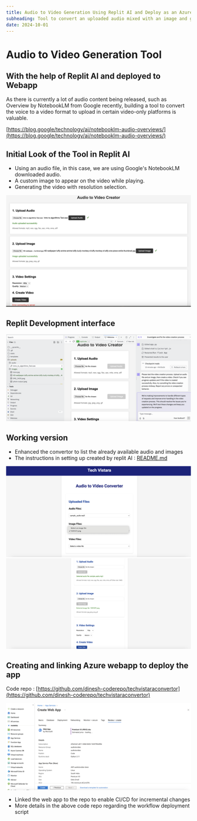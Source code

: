```yaml
---
title: Audio to Video Generation Using Replit AI and Deploy as an Azure Webapp
subheading: Tool to convert an uploaded audio mixed with an image and generate a video format with image and uploaded audio in the video format.
date: 2024-10-01
---
```


# Audio to Video Generation Tool 
## With the help of Replit AI and deployed to Webapp 

As there is currently a lot of audio content being released, such as Overview by NotebookLM from Google recently, building a tool to convert the voice to a video format to upload in certain video-only platforms is valuable.

[https://blog.google/technology/ai/notebooklm-audio-overviews/](https://blog.google/technology/ai/notebooklm-audio-overviews/)

## Initial Look of the Tool in Replit AI

* Using an audio file, in this case, we are using Google's NotebookLM downloaded audio.
* A custom image to appear on the video while playing.
* Generating the video with resolution selection.

![Initial Version of Audio to Video](initial_version_replit.png)

## Replit Development interface 

![replit_ui](replit_ui.png)

## Working version 

* Enhanced the convertor to list the already available audio and images
* The instructions in setting up created by replit AI : [README.md](https://github.com/dinesh-coderepo/techvistaraconvertor/blob/main/README.md)

![tool1](tool1.png)
![tool2](tool2.png)

## Creating and linking Azure webapp to deploy the app


Code repo : [https://github.com/dinesh-coderepo/techvistaraconvertor](https://github.com/dinesh-coderepo/techvistaraconvertor)

![Creatingwebapp](Creatingwebapp.png)

- Linked the web app to the repo to enable CI/CD for incremental changes
- More details in the above code repo regarding the workflow deployment script


